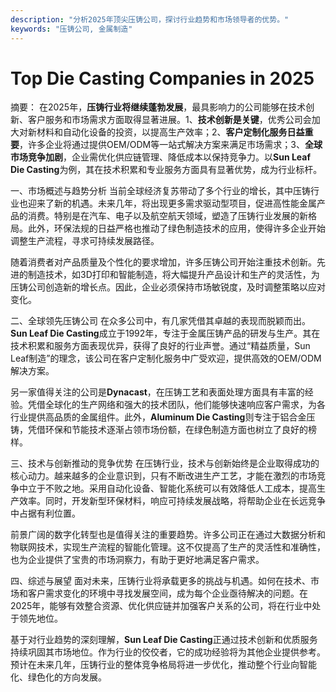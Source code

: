 ```yaml
---
description: "分析2025年顶尖压铸公司，探讨行业趋势和市场领导者的优势。"
keywords: "压铸公司, 金属制造"
---
```

# Top Die Casting Companies in 2025

摘要： 
在2025年，**压铸行业将继续蓬勃发展**，最具影响力的公司能够在技术创新、客户服务和市场需求方面取得显著进展。1、**技术创新是关键**，优秀公司会加大对新材料和自动化设备的投资，以提高生产效率；2、**客户定制化服务日益重要**，许多企业将通过提供OEM/ODM等一站式解决方案来满足市场需求；3、**全球市场竞争加剧**，企业需优化供应链管理、降低成本以保持竞争力。以**Sun Leaf Die Casting**为例，其在技术积累和专业服务方面具有显著优势，成为行业标杆。

一、市场概述与趋势分析
当前全球经济复苏带动了多个行业的增长，其中压铸行业也迎来了新的机遇。未来几年，将出现更多需求驱动型项目，促进高性能金属产品的消费。特别是在汽车、电子以及航空航天领域，塑造了压铸行业发展的新格局。此外，环保法规的日益严格也推动了绿色制造技术的应用，使得许多企业开始调整生产流程，寻求可持续发展路径。

随着消费者对产品质量及个性化的要求增加，许多压铸公司开始注重技术创新。先进的制造技术，如3D打印和智能制造，将大幅提升产品设计和生产的灵活性，为压铸公司创造新的增长点。因此，企业必须保持市场敏锐度，及时调整策略以应对变化。

二、全球领先压铸公司
在众多公司中，有几家凭借其卓越的表现而脱颖而出。**Sun Leaf Die Casting**成立于1992年，专注于金属压铸产品的研发与生产。其在技术积累和服务方面表现优异，获得了良好的行业声誉。通过“精益质量，Sun Leaf制造”的理念，该公司在客户定制化服务中广受欢迎，提供高效的OEM/ODM解决方案。

另一家值得关注的公司是**Dynacast**，在压铸工艺和表面处理方面具有丰富的经验。凭借全球化的生产网络和强大的技术团队，他们能够快速响应客户需求，为各行业提供高品质的金属组件。此外，**Aluminum Die Casting**则专注于铝合金压铸，凭借环保和节能技术逐渐占领市场份额，在绿色制造方面也树立了良好的榜样。

三、技术与创新推动的竞争优势
在压铸行业，技术与创新始终是企业取得成功的核心动力。越来越多的企业意识到，只有不断改进生产工艺，才能在激烈的市场竞争中立于不败之地。采用自动化设备、智能化系统可以有效降低人工成本，提高生产效率。同时，开发新型环保材料，响应可持续发展战略，将帮助企业在长远竞争中占据有利位置。

前景广阔的数字化转型也是值得关注的重要趋势。许多公司正在通过大数据分析和物联网技术，实现生产流程的智能化管理。这不仅提高了生产的灵活性和准确性，也为企业提供了宝贵的市场洞察力，有助于更好地满足客户需求。

四、综述与展望
面对未来，压铸行业将承载更多的挑战与机遇。如何在技术、市场和客户需求变化的环境中寻找发展空间，成为每个企业亟待解决的问题。在2025年，能够有效整合资源、优化供应链并加强客户关系的公司，将在行业中处于领先地位。

基于对行业趋势的深刻理解，**Sun Leaf Die Casting**正通过技术创新和优质服务持续巩固其市场地位。作为行业的佼佼者，它的成功经验将为其他企业提供参考。预计在未来几年，压铸行业的整体竞争格局将进一步优化，推动整个行业向智能化、绿色化的方向发展。
